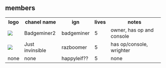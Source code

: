 <h2>members</h2>
<p>
<table>
<th>logo</th><th>chanel name</th><th>ign</th><th>lives</th><th>notes</th>
<tr><td><img src="https://yt3.ggpht.com/ytc/AAUvwngnq5PNffhqosAYBayWLFQYpVlma0E4bXDm0KkfAQ=s88-c-k-c0x00ffffff-no-rj"></td><td>Badgeminer2</td><td>badgeminer</td><td>5</td><td>owner, has op and console</td></tr>
<tr><td><img src="https://yt3.ggpht.com/ytc/AAUvwnjTrX9lzZ6xtIH5FEtBi6nhrqoFIQz9IJkDs6Dz=s88-c-k-c0x00ffffff-no-rj"></td><td>Just invinsible</td><td>razboomer</td><td>5</td><td>has op/console, wrighter</td></tr>
<tr><td>none</td><td>none</td><td>happyleif??</td><td>5</td><td>none</td>
</table>
</p>
